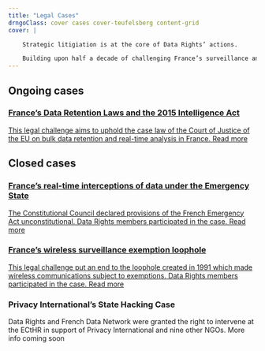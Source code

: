 ```yaml
---
title: "Legal Cases"
drngoClass: cover cases cover-teufelsberg content-grid
cover: |

    Strategic litigiation is at the core of Data Rights’ actions.

    Building upon half a decade of challenging France’s surveillance and data retention laws, Data Rights will use legal actions to advance data rights and promote cybersecurity.
---
```



## Ongoing cases

<a href="dataretention" id="dataretention" class="case unit">
<h3>France’s Data Retention Laws and the 2015 Intelligence Act</h3>
<p>
    This legal challenge aims to uphold the case law of the Court of Justice of the EU on bulk data retention and real-time analysis in France.
    <span class="read-more">Read more</span>
</p>
</a>


## Closed cases

<a href="emergency-interceptions" id="emergency-interceptions" class="case unit">
<h3>France’s real-time interceptions of data under the Emergency State</h3>
<p>
    The Constitutional Council declared provisions of the French Emergency Act unconstitutional. Data Rights members participated in the case.
    <span class="read-more">Read more</span>
</p>
</a>

<a href="wireless-exception" id="wireless-exception" class="case unit">
<h3>France’s wireless surveillance exemption loophole</h3>
<p>
    This legal challenge put an end to the loophole created in 1991 which made wireless communications subject to exemptions. Data Rights members participated in the case.
    <span class="read-more">Read more</span>
</p>
</a>

<div href="privacy-international-state-hacking" id="privacy-international-state-hacking" class="case unit">
<h3>Privacy International’s State Hacking Case</h3>
<p>
    Data Rights and French Data Network were granted the right to intervene at the ECtHR in support of Privacy International and nine other NGOs.
    <span class="read-more">More info coming soon</span>
</p>
</div>

